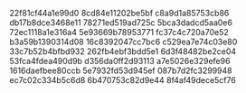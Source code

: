 22f81cf44a1e99d0
8cd84e11202be5bf
c8a9d1a85753cb86
db17b8dce3468e11
78271ed519ad725c
5bca3dadcd5aa0e6
72ec1118a1e316a4
5e93669b78953771
fc37c4c720a70e52
b3a59b1390314d08
16c8392047cc7bc6
c529ea7e74c03e80
33c7b52b4bfbd932
262fb4ebf3bdd5e1
6d3f48482be2ce04
53fca4fdea490d9b
d356da0ff2d93113
a7e5026e329efe96
1616daefbee80ccb
5e7932fd53d945ef
087b7d2fc3299948
ec7c02c334b5c6d8
6b470753c82d9e44
8f4af49dece5cf76

